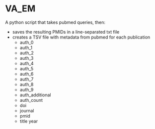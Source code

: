 # VA_EM
A python script that takes pubmed queries, then:
* saves the resulting PMIDs in a line-separated txt file
* creates a TSV file with metadata from pubmed for each publication
  * auth_0
  * auth_1
  * auth_2
  * auth_3
  * auth_4
  * auth_5
  * auth_6
  * auth_7
  * auth_8
  * auth_9
  * auth_additional
  * auth_count
  * doi
  * journal
  * pmid
  * title	year
